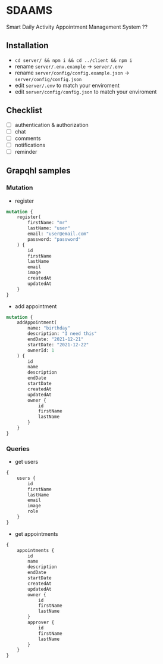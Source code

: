 # SDAAMS

Smart Daily Activity Appointment Management System ??

## Installation

- `cd server/ && npm i && cd ../client && npm i`
- rename `server/.env.example` -> `server/.env`
- rename `server/config/config.example.json` -> `server/config/config.json`
- edit `server/.env` to match your enviroment
- edit `server/config/config.json` to match your enviroment

## Checklist

- [ ] authentication & authorization
- [ ] chat
- [ ] comments
- [ ] notifications
- [ ] reminder

## Grapqhl samples

### Mutation

- register

```graphql
mutation {
	register(
		firstName: "mr"
		lastName: "user"
		email: "user@email.com"
		password: "password"
	) {
		id
		firstName
		lastName
		email
		image
		createdAt
		updatedAt
	}
}
```

- add appointment

```graphql
mutation {
	addAppointment(
		name: "birthday"
		description: "I need this"
		endDate: "2021-12-21"
		startDate: "2021-12-22"
		ownerId: 1
	) {
		id
		name
		description
		endDate
		startDate
		createdAt
		updatedAt
		owner {
			id
			firstName
			lastName
		}
	}
}
```

### Queries

- get users

```graphql
{
	users {
		id
		firstName
		lastName
		email
		image
		role
	}
}
```

- get appointments

```graphql
{
	appointments {
		id
		name
		description
		endDate
		startDate
		createdAt
		updatedAt
		owner {
			id
			firstName
			lastName
		}
		approver {
			id
			firstName
			lastName
		}
	}
}
```
